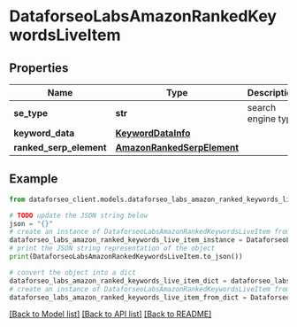 # DataforseoLabsAmazonRankedKeywordsLiveItem


## Properties

Name | Type | Description | Notes
------------ | ------------- | ------------- | -------------
**se_type** | **str** | search engine type | [optional] 
**keyword_data** | [**KeywordDataInfo**](KeywordDataInfo.md) |  | [optional] 
**ranked_serp_element** | [**AmazonRankedSerpElement**](AmazonRankedSerpElement.md) |  | [optional] 

## Example

```python
from dataforseo_client.models.dataforseo_labs_amazon_ranked_keywords_live_item import DataforseoLabsAmazonRankedKeywordsLiveItem

# TODO update the JSON string below
json = "{}"
# create an instance of DataforseoLabsAmazonRankedKeywordsLiveItem from a JSON string
dataforseo_labs_amazon_ranked_keywords_live_item_instance = DataforseoLabsAmazonRankedKeywordsLiveItem.from_json(json)
# print the JSON string representation of the object
print(DataforseoLabsAmazonRankedKeywordsLiveItem.to_json())

# convert the object into a dict
dataforseo_labs_amazon_ranked_keywords_live_item_dict = dataforseo_labs_amazon_ranked_keywords_live_item_instance.to_dict()
# create an instance of DataforseoLabsAmazonRankedKeywordsLiveItem from a dict
dataforseo_labs_amazon_ranked_keywords_live_item_from_dict = DataforseoLabsAmazonRankedKeywordsLiveItem.from_dict(dataforseo_labs_amazon_ranked_keywords_live_item_dict)
```
[[Back to Model list]](../README.md#documentation-for-models) [[Back to API list]](../README.md#documentation-for-api-endpoints) [[Back to README]](../README.md)


